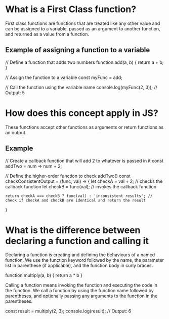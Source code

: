 # What is a First Class function?
First class functions are functions that are treated like any other value and can be assigned to a variable, passed as an argument to another function, and returned as a value from a function.

## Example of assigning a function to a variable
// Define a function that adds two numbers
function add(a, b) {
    return a + b;
}

// Assign the function to a variable
const myFunc = add;

// Call the function using the variable name
console.log(myFunc(2, 3)); // Output: 5

# How does this concept apply in JS?
These functions accept other functions as arguments or return functions as an output. 

## Example 
// Create a callback function that will add 2 to whatever is passed in it
const addTwo = num => num + 2;

// Define the higher-order function to check addTwo()
const checkConsistentOutput = (func, val) => {
    let checkA = val + 2; // checks the callback function
    let checkB = func(val); // invokes the callback function

    return checkA === checkB ? func(val) : 'inconsistent results'; // check if checkA and checkB are identical and return the result
}


# What is the difference between declaring a function and calling it
Declaring a function is creating and defining the behaviours of a named function.
We use the function keyword followed by the name, the parameter list in parenthese (if applicable), and the function body in curly braces.

function multiply(a, b) {
    return a * b
}

Calling a function means invoking the function and executing the code in the function. We call a function by using the function name followed by parentheses, and optionally passing any arguments to the function in the parentheses.

const result = multiply(2, 3);
console.log(result); // Output: 6
